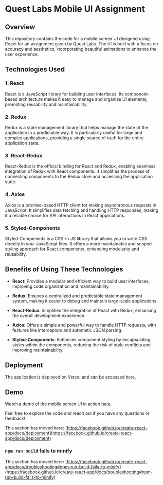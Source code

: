 # Quest Labs Mobile UI Assignment

## Overview

This repository contains the code for a mobile screen UI designed using React for an assignment given by Quest Labs. The UI is built with a focus on accuracy and aesthetics, incorporating beautiful animations to enhance the user experience.

## Technologies Used

### 1. React

React is a JavaScript library for building user interfaces. Its component-based architecture makes it easy to manage and organize UI elements, promoting reusability and maintainability.

### 2. Redux

Redux is a state management library that helps manage the state of the application in a predictable way. It is particularly useful for large and complex applications, providing a single source of truth for the entire application state.

### 3. React-Redux

React-Redux is the official binding for React and Redux, enabling seamless integration of Redux with React components. It simplifies the process of connecting components to the Redux store and accessing the application state.

### 4. Axios

Axios is a promise-based HTTP client for making asynchronous requests in JavaScript. It simplifies data fetching and handling HTTP responses, making it a reliable choice for API interactions in React applications.

### 5. Styled-Components

Styled-Components is a CSS-in-JS library that allows you to write CSS directly in your JavaScript files. It offers a more maintainable and scoped styling approach for React components, enhancing modularity and reusability.

## Benefits of Using These Technologies

- **React**: Provides a modular and efficient way to build user interfaces, improving code organization and maintainability.

- **Redux**: Ensures a centralized and predictable state management system, making it easier to debug and maintain large-scale applications.

- **React-Redux**: Simplifies the integration of React with Redux, enhancing the overall development experience.

- **Axios**: Offers a simple and powerful way to handle HTTP requests, with features like interceptors and automatic JSON parsing.

- **Styled-Components**: Enhances component styling by encapsulating styles within the components, reducing the risk of style conflicts and improving maintainability.

## Deployment

The application is deployed on Vercel and can be accessed [here](https://quest-assignment.vercel.app/).

## Demo

Watch a demo of the mobile screen UI in action [here](https://drive.google.com/file/d/1xL0BIB0WmvOoYpNlzMAe2WFuU3JAmxHi/view?usp=sharing).

Feel free to explore the code and reach out if you have any questions or feedback!

This section has moved here: [https://facebook.github.io/create-react-app/docs/deployment](https://facebook.github.io/create-react-app/docs/deployment)

### `npm run build` fails to minify

This section has moved here: [https://facebook.github.io/create-react-app/docs/troubleshooting#npm-run-build-fails-to-minify](https://facebook.github.io/create-react-app/docs/troubleshooting#npm-run-build-fails-to-minify)
